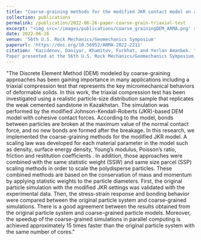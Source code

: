 ```yaml
---
title: "Coarse-graining methods for the modified JKR contact model on a triaxial compression test"
collection: publications
permalink: /publication/2022-06-26-paper-coarse-grain-triaxial-test
excerpt: "<img src='/images/publications/coarse_grainingDEM_ARMA.png' style='float:left;width:119px;height:109px;'>"
date: 2022-06-26
venue: '56th U.S. Rock Mechanics/Geomechanics Symposium'
paperurl: 'https://doi.org/10.56952/ARMA-2022-2211'
citation: 'Kazidenov, Daniyar, Khamitov, Furkhat, and Yerlan Amanbek. "Coarse-Graining Methods for the Modified JKR Contact Model on a Triaxial Compression Test." 
Paper presented at the 56th U.S. Rock Mechanics/Geomechanics Symposium, Santa Fe, New Mexico, USA, June 2022. doi: https://doi.org/10.56952/ARMA-2022-2211'
---
```


"The Discrete Element Method (DEM) modeled by coarse-graining approaches has been gaining importance in many applications including a triaxial compression test 
that represents the key micromechanical behaviors of deformable solids. In this work, the triaxial compression test has been investigated using 
a realistic particle-size distribution sample that replicates the weak cemented sandstone in Kazakhstan. The simulation was performed by the modified Johnson-Kendall-Roberts (JKR)-based DEM model 
with cohesive contact forces. According to the model, bonds between particles are broken at the maximum value of the normal contact force, and no new bonds are formed after the breakage. 
In this research, we implemented the coarse-graining methods for the modified JKR model. A scaling law was developed for each material parameter in the model such as density, surface energy density, 
Young’s modulus, Poisson’s ratio, friction and restitution coefficients . In addition, those approaches were combined with the same statistic weight (SSW) and same size parcel (SSP) scaling methods
 in order to scale the polydisperse particles. These combined methods are based on the conservation of mass and momentum by applying statistic weights to the particle diameters. 
 First, the original particle simulation with the modified JKR settings was validated with the experimental data. Then, the stress-strain response and bonding behavior were compared between 
 the original particle system and coarse-grained simulations. There is a good agreement between the results obtained from the original particle system and coarse-grained particle models.
 Moreover, the speedup of the coarse-grained simulations in parallel computing is achieved approximately 15 times faster than the original particle system with the same number of cores."

